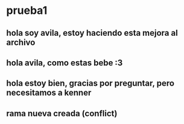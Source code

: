 # prueba1
## hola soy avila, estoy haciendo esta mejora al archivo

## hola avila, como estas bebe :3
## hola estoy bien, gracias por preguntar, pero necesitamos a kenner

## rama nueva creada (conflict)